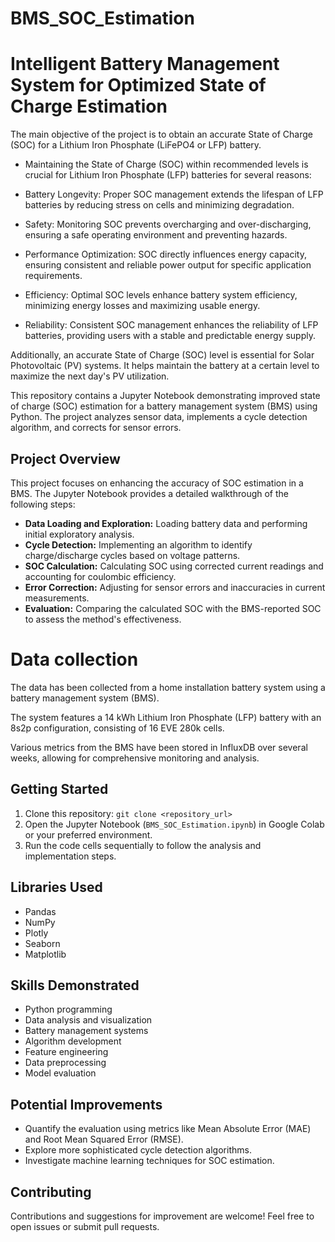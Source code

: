 # BMS_SOC_Estimation

# Intelligent Battery Management System for Optimized State of Charge Estimation

The main objective of the project is to obtain an accurate State of Charge (SOC) for a Lithium Iron Phosphate (LiFePO4 or LFP) battery.

- Maintaining the State of Charge (SOC) within recommended levels is crucial for Lithium Iron Phosphate (LFP) batteries for several reasons:

- Battery Longevity: Proper SOC management extends the lifespan of LFP batteries by reducing stress on cells and minimizing degradation.

- Safety: Monitoring SOC prevents overcharging and over-discharging, ensuring a safe operating environment and preventing hazards.

- Performance Optimization: SOC directly influences energy capacity, ensuring consistent and reliable power output for specific application requirements.

- Efficiency: Optimal SOC levels enhance battery system efficiency, minimizing energy losses and maximizing usable energy.

- Reliability: Consistent SOC management enhances the reliability of LFP batteries, providing users with a stable and predictable energy supply.

Additionally, an accurate State of Charge (SOC) level is essential for Solar Photovoltaic (PV) systems. It helps maintain the battery at a certain level to maximize the next day's PV utilization.

This repository contains a Jupyter Notebook demonstrating improved state of charge (SOC) estimation for a battery management system (BMS) using Python. The project analyzes sensor data, implements a cycle detection algorithm, and corrects for sensor errors.

## Project Overview

This project focuses on enhancing the accuracy of SOC estimation in a BMS. The Jupyter Notebook provides a detailed walkthrough of the following steps:

- **Data Loading and Exploration:** Loading battery data and performing initial exploratory analysis.
- **Cycle Detection:** Implementing an algorithm to identify charge/discharge cycles based on voltage patterns.
- **SOC Calculation:** Calculating SOC using corrected current readings and accounting for coulombic efficiency.
- **Error Correction:** Adjusting for sensor errors and inaccuracies in current measurements.
- **Evaluation:** Comparing the calculated SOC with the BMS-reported SOC to assess the method's effectiveness.

# Data collection

The data has been collected from a home installation battery system using a battery management system (BMS).

The system features a 14 kWh Lithium Iron Phosphate (LFP) battery with an 8s2p configuration, consisting of 16 EVE 280k cells.

Various metrics from the BMS have been stored in InfluxDB over several weeks, allowing for comprehensive monitoring and analysis.

## Getting Started

1. Clone this repository: `git clone <repository_url>`
2. Open the Jupyter Notebook (`BMS_SOC_Estimation.ipynb`) in Google Colab or your preferred environment.
3. Run the code cells sequentially to follow the analysis and implementation steps.

## Libraries Used

- Pandas
- NumPy
- Plotly
- Seaborn
- Matplotlib

## Skills Demonstrated

- Python programming
- Data analysis and visualization
- Battery management systems
- Algorithm development
- Feature engineering
- Data preprocessing
- Model evaluation

## Potential Improvements

- Quantify the evaluation using metrics like Mean Absolute Error (MAE) and Root Mean Squared Error (RMSE).
- Explore more sophisticated cycle detection algorithms.
- Investigate machine learning techniques for SOC estimation.

## Contributing

Contributions and suggestions for improvement are welcome! Feel free to open issues or submit pull requests.
